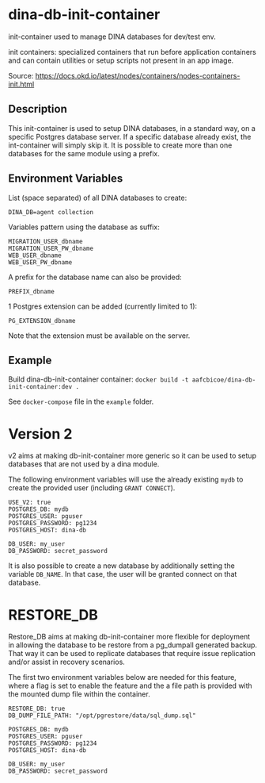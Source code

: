 # dina-db-init-container
init-container used to manage DINA databases for dev/test env. 

init containers: specialized containers that run before application containers and can contain utilities or setup scripts not present in an app image.

Source: https://docs.okd.io/latest/nodes/containers/nodes-containers-init.html

## Description

This init-container is used to setup DINA databases, in a standard way, on a specific Postgres database server. If a specific database already exist, the int-container will simply skip it. It is possible to create more than one databases for the same module using a prefix.

## Environment Variables

List (space separated) of all DINA databases to create:

`DINA_DB=agent collection`

Variables pattern using the database as suffix: 

```
MIGRATION_USER_dbname
MIGRATION_USER_PW_dbname
WEB_USER_dbname
WEB_USER_PW_dbname
```

A prefix for the database name can also be provided:

```
PREFIX_dbname
```

1 Postgres extension can be added (currently limited to 1):

```
PG_EXTENSION_dbname
```
Note that the extension must be available on the server.

## Example

Build dina-db-init-container container:
`docker build -t aafcbicoe/dina-db-init-container:dev .`

See `docker-compose` file in the `example` folder.


# Version 2
v2 aims at making db-init-container more generic so it can be used to setup databases that are not used by a dina module.

The following environment variables will use the already existing `mydb` to create the provided user (including `GRANT CONNECT`).
```
USE_V2: true
POSTGRES_DB: mydb
POSTGRES_USER: pguser
POSTGRES_PASSWORD: pg1234
POSTGRES_HOST: dina-db

DB_USER: my_user
DB_PASSWORD: secret_password
```

It is also possible to create a new database by additionally setting the variable `DB_NAME`. In that case, 
the user will be granted connect on that database.

# RESTORE_DB
Restore_DB aims at making db-init-container more flexible for deployment in allowing the database to be restore from a pg_dumpall generated backup.
That way it can be used to replicate databases that require issue replication and/or assist in recovery scenarios.

The first two environment variables below are needed for this feature, where a flag is set to enable the feature and the a file path is provided with the mounted
dump file within the container.
```
RESTORE_DB: true
DB_DUMP_FILE_PATH: "/opt/pgrestore/data/sql_dump.sql"

POSTGRES_DB: mydb
POSTGRES_USER: pguser
POSTGRES_PASSWORD: pg1234
POSTGRES_HOST: dina-db

DB_USER: my_user
DB_PASSWORD: secret_password
```
